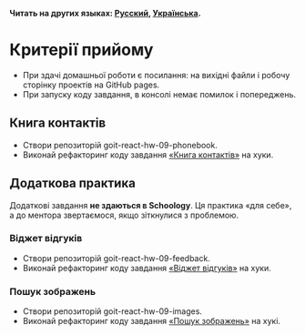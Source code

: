 **Читать на других языках: [Русский](README.md), [Українська](README.ua.md).**

# Критерії прийому

- При здачі домашньої роботи є посилання: на вихідні файли і робочу сторінку
  проектів на GitHub pages.
- При запуску коду завдання, в консолі немає помилок і попереджень.

## Книга контактів

- Створи репозиторій goit-react-hw-09-phonebook.
- Виконай рефакторинг коду завдання
  [«Книга контактів»](../homework-08/README.md) на хуки.

## Додаткова практика

Додаткові завдання **не здаються в Schoology**. Ця практика «для себе», а до
ментора звертаємося, якщо зіткнулися з проблемою.

### Віджет відгуків

- Створи репозиторій goit-react-hw-09-feedback.
- Виконай рефакторинг коду завдання
  [«Віджет відгуків»](../homework-02/feedback/README.md) на хуки.

### Пошук зображень

- Створи репозиторій goit-react-hw-09-images.
- Виконай рефакторинг коду завдання
  [«Пошук зображень»](../homework-03/image-finder/README.md) на хукі.
